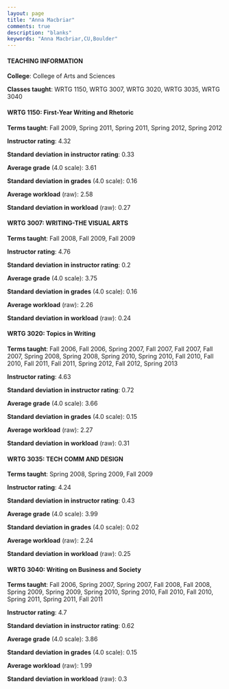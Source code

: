 ```yaml
---
layout: page
title: "Anna Macbriar" 
comments: true
description: "blanks"
keywords: "Anna Macbriar,CU,Boulder"
---
```

<head>
<script src="https://ajax.googleapis.com/ajax/libs/jquery/2.1.3/jquery.min.js"></script>
<script src="https://dl.dropboxusercontent.com/s/pc42nxpaw1ea4o9/highcharts.js?dl=0"></script>
<!-- <script src="../assets/js/highcharts.js"></script> -->
<style type="text/css">@font-face {
	font-family: "Bebas Neue";
	src: url(https://www.filehosting.org/file/details/544349/BebasNeue Regular.otf) format("opentype");
	}
	h1.Bebas { 
		font-family: "Bebas Neue", Verdana, Tahoma;
	}
</style>
</head>
	   
#### TEACHING INFORMATION

**College**: College of Arts and Sciences

**Classes taught**: WRTG 1150, WRTG 3007, WRTG 3020, WRTG 3035, WRTG 3040

#### WRTG 1150: First-Year Writing and Rhetoric

**Terms taught**: Fall 2009, Spring 2011, Spring 2011, Spring 2012, Spring 2012

**Instructor rating**: 4.32

**Standard deviation in instructor rating**: 0.33

**Average grade** (4.0 scale): 3.61

**Standard deviation in grades** (4.0 scale): 0.16

**Average workload** (raw): 2.58

**Standard deviation in workload** (raw): 0.27

#### WRTG 3007: WRITING-THE VISUAL ARTS

**Terms taught**: Fall 2008, Fall 2009, Fall 2009

**Instructor rating**: 4.76

**Standard deviation in instructor rating**: 0.2

**Average grade** (4.0 scale): 3.75

**Standard deviation in grades** (4.0 scale): 0.16

**Average workload** (raw): 2.26

**Standard deviation in workload** (raw): 0.24

#### WRTG 3020: Topics in Writing

**Terms taught**: Fall 2006, Fall 2006, Spring 2007, Fall 2007, Fall 2007, Fall 2007, Spring 2008, Spring 2008, Spring 2010, Spring 2010, Fall 2010, Fall 2010, Fall 2011, Fall 2011, Spring 2012, Fall 2012, Spring 2013

**Instructor rating**: 4.63

**Standard deviation in instructor rating**: 0.72

**Average grade** (4.0 scale): 3.66

**Standard deviation in grades** (4.0 scale): 0.15

**Average workload** (raw): 2.27

**Standard deviation in workload** (raw): 0.31

#### WRTG 3035: TECH COMM AND DESIGN

**Terms taught**: Spring 2008, Spring 2009, Fall 2009

**Instructor rating**: 4.24

**Standard deviation in instructor rating**: 0.43

**Average grade** (4.0 scale): 3.99

**Standard deviation in grades** (4.0 scale): 0.02

**Average workload** (raw): 2.24

**Standard deviation in workload** (raw): 0.25

#### WRTG 3040: Writing on Business and Society

**Terms taught**: Fall 2006, Spring 2007, Spring 2007, Fall 2008, Fall 2008, Spring 2009, Spring 2009, Spring 2010, Spring 2010, Fall 2010, Fall 2010, Spring 2011, Spring 2011, Fall 2011

**Instructor rating**: 4.7

**Standard deviation in instructor rating**: 0.62

**Average grade** (4.0 scale): 3.86

**Standard deviation in grades** (4.0 scale): 0.15

**Average workload** (raw): 1.99

**Standard deviation in workload** (raw): 0.3

